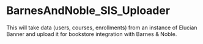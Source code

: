 # BarnesAndNoble_SIS_Uploader
This will take data (users, courses, enrollments) from an instance of Elucian Banner and upload it for bookstore integration with Barnes & Noble.
